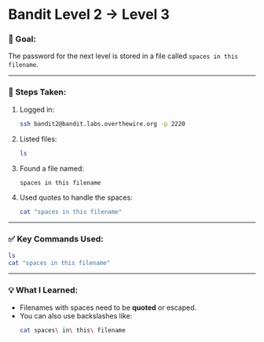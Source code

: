 # Bandit Level 2 → Level 3

### 🔐 Goal:
The password for the next level is stored in a file called `spaces in this filename`.

---

### 🧪 Steps Taken:

1. Logged in:
   ```bash
   ssh bandit2@bandit.labs.overthewire.org -p 2220
   ```

2. Listed files:
   ```bash
   ls
   ```

3. Found a file named:
   ```
   spaces in this filename
   ```

4. Used quotes to handle the spaces:
   ```bash
   cat "spaces in this filename"
   ```

---

### ✅ Key Commands Used:

```bash
ls
cat "spaces in this filename"
```

---

### 💡 What I Learned:

- Filenames with spaces need to be **quoted** or escaped.
- You can also use backslashes like:
  ```bash
  cat spaces\ in\ this\ filename
  ```
